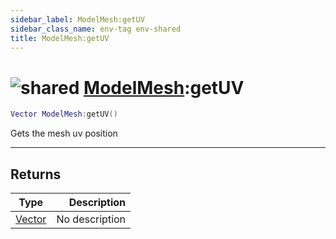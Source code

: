 ```yaml
---
sidebar_label: ModelMesh:getUV
sidebar_class_name: env-tag env-shared
title: ModelMesh:getUV
---
```


# <img src='/img/wiki/shared.png' alt='shared' classname='env-tag' /> [ModelMesh](../modelmesh/README.md):getUV

```lua
Vector ModelMesh:getUV()
```

Gets the mesh uv position<br/>

-----------------
## Returns

| Type   | Description |
| ------ | ----------: |
| [Vector](../vector/README.md) | No description |
